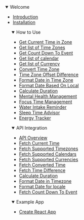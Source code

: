 <details open>
<summary>Welcome</summary>

- [Introduction](./home.md)
- [Installation](./guide/installation.md)

</details>

<details  open  style="margin-left: 20px">
<summary>How to Use</summary>

- [Get Current Time in Zone](./guide/getCurrentTimeInZone.md)
- [Get list of Time Zones](./guide/getListOfSupportedTimeZones.md)
- [Get Count Down To Event](./guide/getCountdownToEvent.md)
- [Get list of calendar](./guide/getSupportedCalendar.md)
- [Get list of Currency](./guide/getSupportedCrrency.md)
- [Convert Time Zone](./guide/convertTimeZone.md)
- [Time Zone Offset Difference](./guide/getTimeZoneOffsetDifference.md)
- [Format Date in Time Zone](./guide/formatDateInTimeZone.md)
- [Format Date Based On Local](./guide/formatDateForLocale.md)
- [Calculate Duration](./guide/calculateDuration.md)
- [Mental Health Management](./guide/mentalHealth.md)
- [Focus Time Management](./guide/focusTimeManagement.md)
- [Water Intake Reminder](./guide/waterIntakeReminder.md)
- [Sleep Time Advisor](./guide/sleepTimeAdvisor.md)
- [Energy Tracker](./guide/energyTracker.md)

</details>

<details open style="margin-left: 20px">
<summary>API Integration</summary>

- [API Overview](./api/Introduction.md)
- [Fetch Current Time](./api/fetchCurrentTime.md)
- [Fetch Supported Timezones](./api/fetchSupportedTimezones.md)
- [Fetch Supported Calendars](./api/fetchSupportedCalendars.md)
- [Fetch Supported Currencies](./api/fetchSupportedCurrencies.md)
- [Fetch Converted Time](./api/fetchConvertedTime.md)
- [Fetch Time Difference](./api/fetchTimeDifference.md)
- [Calculate Duration](./api/calculateDurationAPI.md)
- [Format Date in Timezone](./api/formatDateInTimezoneAPI.md)
- [Format Date for locale](./api/formatDateInLocale.md)
- [Fetch Count Down To Event](./api/getCountdownToEvent.md)

</details>

<details open style="margin-left: 20px">
<summary>Example App</summary>

- [Create React App](./guide/example.md)

</details>
